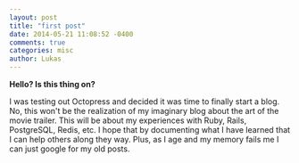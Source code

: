 ```yaml
---
layout: post
title: "first post"
date: 2014-05-21 11:08:52 -0400
comments: true
categories: misc
author: Lukas
---
```


__Hello? Is this thing on?__

I was testing out Octopress and decided it was time to finally start a blog. No,
this won't be the realization of my imaginary blog about the art of the movie trailer.
This will be about my experiences with Ruby, Rails, PostgreSQL, Redis, etc.
I hope that by documenting what I have learned that I can help others along they way. Plus, as I age and
my memory fails me I can just google for my old posts.
